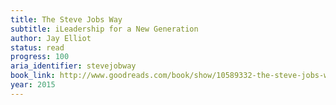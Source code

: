 ```yaml
---
title: The Steve Jobs Way
subtitle: iLeadership for a New Generation
author: Jay Elliot
status: read
progress: 100
aria_identifier: stevejobway
book_link: http://www.goodreads.com/book/show/10589332-the-steve-jobs-way
year: 2015
---
```

